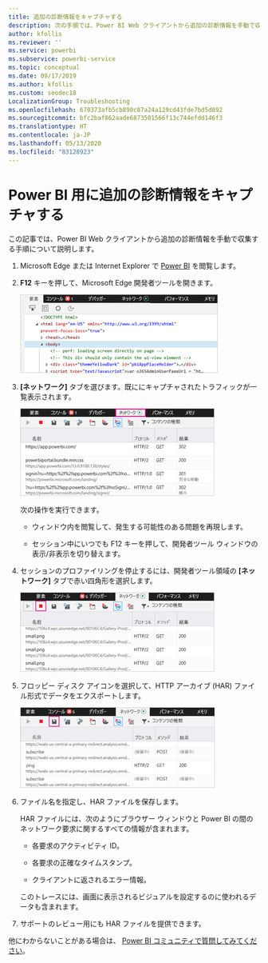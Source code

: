 ```yaml
---
title: 追加の診断情報をキャプチャする
description: 次の手順では、Power BI Web クライアントから追加の診断情報を手動で収集するために可能性のある 2 つのオプションを提供します。
author: kfollis
ms.reviewer: ''
ms.service: powerbi
ms.subservice: powerbi-service
ms.topic: conceptual
ms.date: 09/17/2019
ms.author: kfollis
ms.custom: seodec18
LocalizationGroup: Troubleshooting
ms.openlocfilehash: 670373afb5cb890c87a24a129cd43fde7bd5d892
ms.sourcegitcommit: bfc2baf862aade6873501566f13c744efdd146f3
ms.translationtype: HT
ms.contentlocale: ja-JP
ms.lasthandoff: 05/13/2020
ms.locfileid: "83128923"
---
```

# <a name="capture-additional-diagnostic-information-for-power-bi"></a>Power BI 用に追加の診断情報をキャプチャする

この記事では、Power BI Web クライアントから追加の診断情報を手動で収集する手順について説明します。

1. Microsoft Edge または Internet Explorer で [Power BI](https://app.powerbi.com) を閲覧します。

1. **F12** キーを押して、Microsoft Edge 開発者ツールを開きます。

   ![Microsoft Edge 開発者ツールの [要素] タブのスクリーンショット。](media/service-admin-capturing-additional-diagnostic-information-for-power-bi/edge-developer-tools.png)

1. **[ネットワーク]** タブを選びます。既ににキャプチャされたトラフィックが一覧表示されます。

   ![Microsoft Edge 開発者ツールの [ネットワーク] タブのスクリーンショット。](media/service-admin-capturing-additional-diagnostic-information-for-power-bi/edge-network-tab.png)

    次の操作を実行できます。

    * ウィンドウ内を閲覧して、発生する可能性のある問題を再現します。

    * セッション中にいつでも F12 キーを押して、開発者ツール ウィンドウの表示/非表示を切り替えます。

1. セッションのプロファイリングを停止するには、開発者ツール領域の **[ネットワーク]** タブで赤い四角形を選択します。

   ![Microsoft Edge 開発者ツールの [停止] ボタンが強調表示された [ネットワーク] タブのスクリーンショット。](media/service-admin-capturing-additional-diagnostic-information-for-power-bi/edge-network-tab-stop.png)

1. フロッピー ディスク アイコンを選択して、HTTP アーカイブ (HAR) ファイル形式でデータをエクスポートします。

   ![Microsoft Edge 開発者ツールのフロッピー ディスク アイコンが強調表示された [ネットワーク] タブのスクリーンショット。](media/service-admin-capturing-additional-diagnostic-information-for-power-bi/edge-network-tab-save.png)

1. ファイル名を指定し、HAR ファイルを保存します。

    HAR ファイルには、次のようにブラウザー ウィンドウと Power BI の間のネットワーク要求に関するすべての情報が含まれます。

    * 各要求のアクティビティ ID。

    * 各要求の正確なタイムスタンプ。

    * クライアントに返されるエラー情報。

    このトレースには、画面に表示されるビジュアルを設定するのに使われるデータも含まれます。

1. サポートのレビュー用にも HAR ファイルを提供できます。

他にわからないことがある場合は、 [Power BI コミュニティで質問してみてください](https://community.powerbi.com/)。
